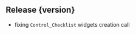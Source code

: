 ## Release {version}

- fixing `Control_Checklist` widgets creation call


<!-- Generated automatically by release-zesk.sh, beware editing! -->
